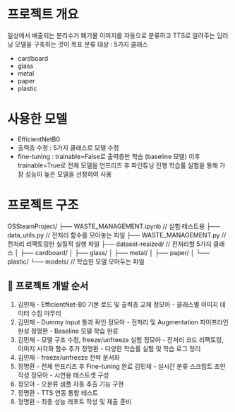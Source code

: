 # 프로젝트 개요

일상에서 배출되는 분리수거 폐기물 이미지를 자동으로 분류하고 TTS로 알려주는 딥러닝 모델을 구축하는 것이 목표
분류 대상 : 5가지 클래스
- cardboard
- glass
- metal
- paper
- plastic

# 사용한 모델

- EfficientNetB0
- 출력층 수정 : 5가지 클래스로 모델 수정
- fine-tuning :
  trainable=False로 출력층만 학습 (baseline 모델)
  이후 trainable=True로 전체 모델을 언프리즈 후 파인튜닝 진행
  학습률 실험을 통해 가장 성능이 높은 모델을 선정하여 사용

# 프로젝트 구조

OSSteamProject/
├── WASTE_MANAGEMENT.ipynb       // 실험·테스트용
├── data_utils.py                // 전처리 함수를 모아놓는 파일
├── WASTE_MANAGEMENT.py          // 전처리 리팩토링한 실질적 실행 파일
├── dataset-resized/             // 전처리할 5가지 클래스
│   ├── cardboard/
│   ├── glass/
│   ├── metal/
│   ├── paper/
│   └── plastic/
└── models/                      // 학습한 모델 모아두는 파일

## 📌 프로젝트 개발 순서

1. 김민채 - EfficientNet-B0 기본 로드 및 출력층 교체
   정모아 - 클래스별 이미지 데이터 수집 마무리
2. 김민채 - Dummy Input 통과 확인
   정모아 - 전처리 및 Augmentation 파이프라인 완성
   정명환 - Baseline 모델 학습 완료
3. 김민채 - 모델 구조 수정, freeze/unfreeze 실험
   정모아 - 전처리 코드 리팩토링, 이미지 시각화 함수 추가
   정명환 - 다양한 학습률 실험 및 학습 로그 정리
4. 김민채 - freeze/unfreeze 전략 문서화
5. 정명환 - 전체 언프리즈 후 Fine-tuning 완료
   김민채 - 실시간 분류 스크립트 초안 작성
   정모아 - 시연용 테스트셋 구성
6. 정모아 - 오분류 샘플 자동 추출 기능 구현
7. 정명환 - TTS 연동 통합 테스트
8. 정명환 - 최종 성능 레포트 작성 및 제출 준비
